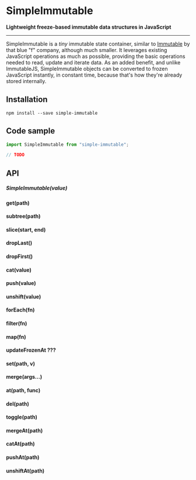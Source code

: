 
# SimpleImmutable

**Lightweight freeze-based immutable data structures in JavaScript**

---

SimpleImmutable is a *tiny* immutable state container, similar to [Immutable](https://facebook.github.io/immutable-js/) by that blue "f" company, although much smaller. It leverages existing JavaScript operations as much as possible, providing the basic operations needed to read, update and iterate data. As an added benefit, and unlike ImmutableJS, SimpleImmutable objects can be converted to frozen JavaScript instantly, in constant time, because that's how they're already stored internally.

## Installation

`npm install --save simple-immutable`

## Code sample

```javascript
import SimpleImmutable from "simple-immutable";

// TODO

```

## API

##### SimpleImmutable(value)
#### get(path)
#### subtree(path)
#### slice(start, end)
#### dropLast()
#### dropFirst()
#### cat(value)
#### push(value)
#### unshift(value)
#### forEach(fn)
#### filter(fn)
#### map(fn)
#### updateFrozenAt ???
#### set(path, v)
#### merge(args...)
#### at(path, func)
#### del(path)
#### toggle(path)
#### mergeAt(path)
#### catAt(path)
#### pushAt(path)
#### unshiftAt(path)
